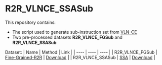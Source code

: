 # R2R_VLNCE_SSASub
This repository contains:
+ The script used to generate sub-instruction set from [VLN-CE](https://github.com/jacobkrantz/VLN-CE)
+ Two pre-processed datasets **R2R_VLNCE_FGSub** and **R2R_VLNCE_SSASub**

Dataset:
|  Name   | Method  | Link |
|  ----  | ----  | ---- |
| R2R_VLNCE_FGSub  | [Fine-Grained-R2R](https://github.com/YicongHong/Fine-Grained-R2R) | [Download](https://drive.google.com/file/d/1EpqbtxMLWZZkJMTI7OPlATe0qD7bbTvC/view?usp=sharing) |
| R2R_VLNCE_SSASub  | [SSA](https://github.com/RavenKiller/MLA) | [Download](https://drive.google.com/file/d/1rJn2cvhlQ7-GZ-gcUjJAjbyxfguiz2vv/view?usp=sharing) |